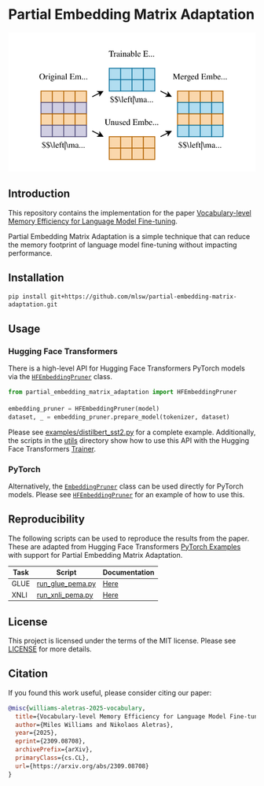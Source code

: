 # Partial Embedding Matrix Adaptation

<p align="center">
    <img src="images/figure.svg" alt="Diagram of Partial Embedding Matrix Adaptation" />
</p>

## Introduction

This repository contains the implementation for the paper [Vocabulary-level Memory Efficiency for Language Model Fine-tuning](https://arxiv.org/abs/2309.08708).

Partial Embedding Matrix Adaptation is a simple technique that can reduce the memory footprint of language model fine-tuning without impacting performance.

## Installation

```
pip install git+https://github.com/mlsw/partial-embedding-matrix-adaptation.git
```

## Usage

### Hugging Face Transformers

There is a high-level API for Hugging Face Transformers PyTorch models via the [`HFEmbeddingPruner`](src/partial_embedding_matrix_adaptation/hf_embedding_pruner.py) class. 

```python
from partial_embedding_matrix_adaptation import HFEmbeddingPruner

embedding_pruner = HFEmbeddingPruner(model)
dataset, _ = embedding_pruner.prepare_model(tokenizer, dataset)
```

Please see [examples/distilbert_sst2.py](examples/distilbert_sst2.py) for a complete example. Additionally, the scripts in the [utils](utils) directory show how to use this API with the Hugging Face Transformers [Trainer](https://huggingface.co/docs/transformers/main_classes/trainer).

### PyTorch

Alternatively, the [`EmbeddingPruner`](src/partial_embedding_matrix_adaptation/embedding_pruner.py) class can be used directly for PyTorch models. Please see [`HFEmbeddingPruner`](src/partial_embedding_matrix_adaptation/hf_embedding_pruner.py) for an example of how to use this.

## Reproducibility

The following scripts can be used to reproduce the results from the paper. These are adapted from Hugging Face Transformers [PyTorch Examples](https://github.com/huggingface/transformers/tree/v4.37.2/examples/pytorch) with support for Partial Embedding Matrix Adaptation.

| Task | Script | Documentation |
| ---- | ------ | --------------|
| GLUE | [run_glue_pema.py](utils/run_glue_pema.py) | [Here](https://github.com/huggingface/transformers/tree/v4.37.2/examples/pytorch/text-classification#glue-tasks) |
| XNLI | [run_xnli_pema.py](utils/run_xnli_pema.py) | [Here](https://github.com/huggingface/transformers/tree/v4.37.2/examples/pytorch/text-classification#xnli) |

## License

This project is licensed under the terms of the MIT license. Please see [LICENSE](LICENSE) for more details.

## Citation

If you found this work useful, please consider citing our paper:

```bibtex
@misc{williams-aletras-2025-vocabulary,
  title={Vocabulary-level Memory Efficiency for Language Model Fine-tuning}, 
  author={Miles Williams and Nikolaos Aletras},
  year={2025},
  eprint={2309.08708},
  archivePrefix={arXiv},
  primaryClass={cs.CL},
  url={https://arxiv.org/abs/2309.08708}
}
```
